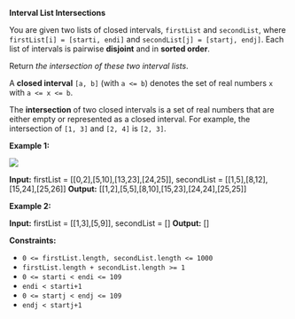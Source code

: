 **Interval List Intersections**

You are given two lists of closed intervals, `firstList` and `secondList`, where `firstList[i] = [starti, endi]` and `secondList[j] = [startj, endj]`. Each list of intervals is pairwise **disjoint** and in **sorted order**.

Return _the intersection of these two interval lists_.

A **closed interval** `[a, b]` (with `a <= b`) denotes the set of real numbers `x` with `a <= x <= b`.

The **intersection** of two closed intervals is a set of real numbers that are either empty or represented as a closed interval. For example, the intersection of `[1, 3]` and `[2, 4]` is `[2, 3]`.

**Example 1:**

![](https://assets.leetcode.com/uploads/2019/01/30/interval1.png)

**Input:** firstList = \[\[0,2\],\[5,10\],\[13,23\],\[24,25\]\], secondList = \[\[1,5\],\[8,12\],\[15,24\],\[25,26\]\]
**Output:** \[\[1,2\],\[5,5\],\[8,10\],\[15,23\],\[24,24\],\[25,25\]\]

**Example 2:**

**Input:** firstList = \[\[1,3\],\[5,9\]\], secondList = \[\]
**Output:** \[\]

**Constraints:**

*   `0 <= firstList.length, secondList.length <= 1000`
*   `firstList.length + secondList.length >= 1`
*   `0 <= starti < endi <= 109`
*   `endi < starti+1`
*   `0 <= startj < endj <= 109`
*   `endj < startj+1`